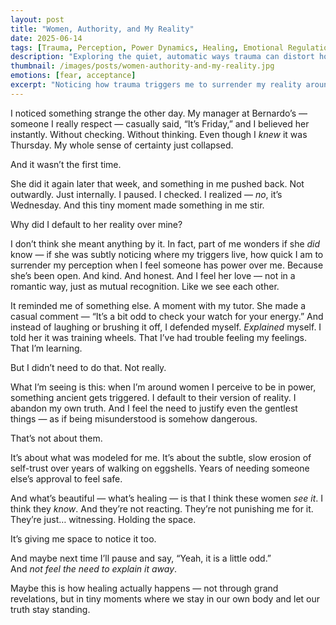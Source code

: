 ```yaml
---
layout: post
title: "Women, Authority, and My Reality"
date: 2025-06-14
tags: [Trauma, Perception, Power Dynamics, Healing, Emotional Regulation, Reflection]
description: "Exploring the quiet, automatic ways trauma can distort how I relate to women in power — and how slowly, gently, I’m beginning to reclaim my own truth."
thumbnail: /images/posts/women-authority-and-my-reality.jpg
emotions: [fear, acceptance]
excerpt: "Noticing how trauma triggers me to surrender my reality around women in power—and gently learning to stay in my own truth."
---
```


I noticed something strange the other day. My manager at Bernardo’s — someone I really respect — casually said, “It’s Friday,” and I believed her instantly. Without checking. Without thinking. Even though I *knew* it was Thursday. My whole sense of certainty just collapsed.

And it wasn’t the first time.

She did it again later that week, and something in me pushed back. Not outwardly. Just internally. I paused. I checked. I realized — *no*, it’s Wednesday. And this tiny moment made something in me stir.

Why did I default to her reality over mine?

I don’t think she meant anything by it. In fact, part of me wonders if she *did* know — if she was subtly noticing where my triggers live, how quick I am to surrender my perception when I feel someone has power over me. Because she’s been open. And kind. And honest. And I feel her love — not in a romantic way, just as mutual recognition. Like we see each other.

It reminded me of something else. A moment with my tutor. She made a casual comment — “It’s a bit odd to check your watch for your energy.” And instead of laughing or brushing it off, I defended myself. *Explained* myself. I told her it was training wheels. That I’ve had trouble feeling my feelings. That I’m learning.

But I didn’t need to do that. Not really.

What I’m seeing is this: when I’m around women I perceive to be in power, something ancient gets triggered. I default to their version of reality. I abandon my own truth. And I feel the need to justify even the gentlest things — as if being misunderstood is somehow dangerous.

That’s not about them.

It’s about what was modeled for me. It’s about the subtle, slow erosion of self-trust over years of walking on eggshells. Years of needing someone else’s approval to feel safe.

And what’s beautiful — what’s healing — is that I think these women *see it*. I think they *know*. And they’re not reacting. They’re not punishing me for it. They’re just… witnessing. Holding the space.

It’s giving me space to notice it too.

And maybe next time I’ll pause and say, “Yeah, it is a little odd.”  
And *not feel the need to explain it away*.

Maybe this is how healing actually happens — not through grand revelations, but in tiny moments where we stay in our own body and let our truth stay standing.
